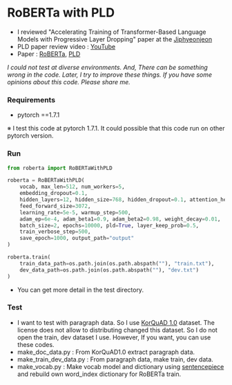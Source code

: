 # RoBERTa with PLD 

- I reviewed "Accelerating Training of Transformer-Based Language Models with Progressive Layer Dropping" paper at the [Jiphyeonjeon](https://github.com/jiphyeonjeon/nlp-review)
- PLD paper review video : [YouTube](https://www.youtube.com/watch?v=mLyq5JFr-kE&t=1s)
- Paper : [RoBERTa](https://arxiv.org/abs/1907.11692), [PLD](https://arxiv.org/abs/2010.13369) 

*I could not test at diverse environments. And, There can be something wrong in the code. Later, I try to improve these things. If you have some opinions about this code. Please share me.*



### Requirements

- pytorch ==1.7.1

※ I test this code at pytorch 1.7.1. It could possible that this code run on other pytorch version.



### Run

```python
from roberta import RoBERTaWithPLD

roberta = RoBERTaWithPLD(
    vocab, max_len=512, num_workers=5,
    embedding_dropout=0.1,
    hidden_layers=12, hidden_size=768, hidden_dropout=0.1, attention_heads=12,
    feed_forward_size=3072,
    learning_rate=5e-5, warmup_step=500,
    adam_ep=6e-4, adam_beta1=0.9, adam_beta2=0.98, weight_decay=0.01,
    batch_size=2, epochs=10000, pld=True, layer_keep_prob=0.5,
    train_verbose_step=500,
    save_epoch=1000, output_path="output"
)

roberta.train(
    train_data_path=os.path.join(os.path.abspath(""), "train.txt"),
    dev_data_path=os.path.join(os.path.abspath(""), "dev.txt")
)
```

- You can get more detail in the test directory.



### Test

- I want to test with paragraph data. So I use [KorQuAD 1.0](https://korquad.github.io/category/1.0_KOR.html) dataset. The license does not allow to distributing changed this dataset. So I do not open the train, dev dataset I use. However, If you want, you can use these codes.
- make_doc_data.py : From KorQuAD1.0 extract paragraph data.
- make_train_dev_data.py : From paragraph data, make train, dev data.
- make_vocab.py : Make vocab model and dictionary using [sentencepiece](https://github.com/google/sentencepiece) and rebuild own word_index dictionary for RoBERTa train.

